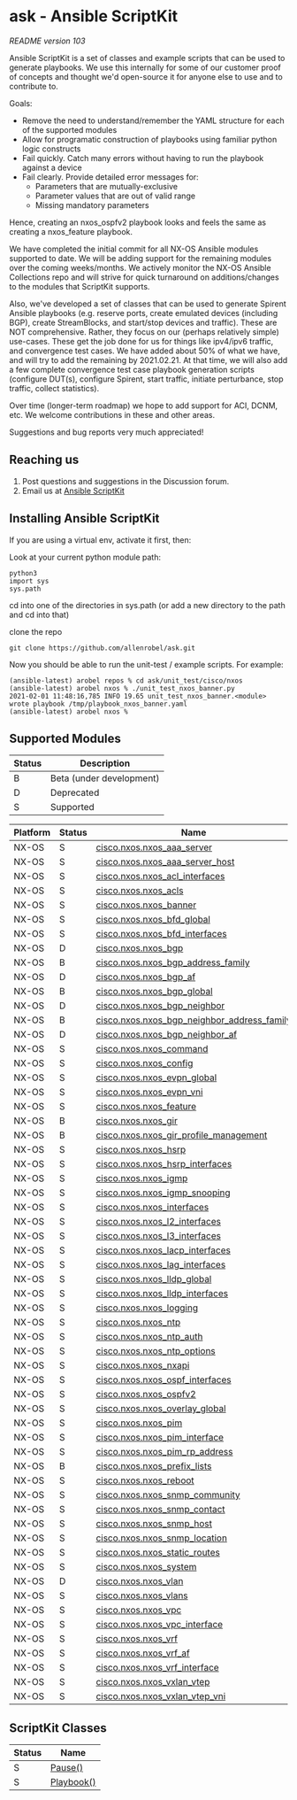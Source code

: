 # ask - Ansible ScriptKit

*README version 103*

Ansible ScriptKit is a set of classes and example scripts that can be used to generate playbooks.  We use this internally for some of our customer proof of concepts and thought we'd open-source it for anyone else to use and to contribute to.

Goals:
   - Remove the need to understand/remember the YAML structure for each of the supported modules
   - Allow for programatic construction of playbooks using familiar python logic constructs
   - Fail quickly. Catch many errors without having to run the playbook against a device
   - Fail clearly. Provide detailed error messages for:
        - Parameters that are mutually-exclusive
        - Parameter values that are out of valid range
        - Missing mandatory parameters

Hence, creating an nxos_ospfv2 playbook looks and feels the same as creating a nxos_feature playbook.

We have completed the initial commit for all NX-OS Ansible modules supported to date.  We will be adding support for the remaining modules over the coming weeks/months.  We actively monitor the NX-OS Ansible Collections repo and will strive for quick turnaround on additions/changes to the modules that ScriptKit supports.

Also, we've developed a set of classes that can be used to generate Spirent Ansible playbooks (e.g. reserve ports, create emulated devices (including BGP), create StreamBlocks, and start/stop devices and traffic).  These are NOT comprehensive.  Rather, they focus on our (perhaps relatively simple) use-cases.  These get the job done for us for things like ipv4/ipv6 traffic, and convergence test cases.  We have added about 50% of what we have, and will try to add the remaining by 2021.02.21.  At that time, we will also add a few complete convergence test case playbook generation scripts (configure DUT(s), configure Spirent, start traffic, initiate perturbance, stop traffic, collect statistics).

Over time (longer-term roadmap) we hope to add support for ACI, DCNM, etc.  We welcome contributions in these and other areas.

Suggestions and bug reports very much appreciated!

## Reaching us

1. Post questions and suggestions in the Discussion forum.
2. Email us at [Ansible ScriptKit](mailto:info@scriptkit.org?subject=[GitHub]ScriptKit)


## Installing Ansible ScriptKit

If you are using a virtual env, activate it first, then:

Look at your current python module path:

```
python3
import sys
sys.path
```

cd into one of the directories in sys.path (or add a new directory to the path and cd into that)

clone the repo

```
git clone https://github.com/allenrobel/ask.git
```

Now you should be able to run the unit-test / example scripts.  For example:

```
(ansible-latest) arobel repos % cd ask/unit_test/cisco/nxos 
(ansible-latest) arobel nxos % ./unit_test_nxos_banner.py 
2021-02-01 11:48:16,785 INFO 19.65 unit_test_nxos_banner.<module> wrote playbook /tmp/playbook_nxos_banner.yaml
(ansible-latest) arobel nxos % 
```

## Supported Modules

Status | Description
------ | -----------
B      | Beta (under development)
D      | Deprecated
S      | Supported

Platform    | Status  | Name
----------- | ------- | ------------------------------------------------------
NX-OS       |    S    | [cisco.nxos.nxos_aaa_server][nxos_aaa_server]
NX-OS       |    S    | [cisco.nxos.nxos_aaa_server_host][nxos_aaa_server_host]
NX-OS       |    S    | [cisco.nxos.nxos_acl_interfaces][nxos_acl_interfaces]
NX-OS       |    S    | [cisco.nxos.nxos_acls][nxos_acls]
NX-OS       |    S    | [cisco.nxos.nxos_banner][nxos_banner]
NX-OS       |    S    | [cisco.nxos.nxos_bfd_global][nxos_bfd_global]
NX-OS       |    S    | [cisco.nxos.nxos_bfd_interfaces][nxos_bfd_interfaces]
NX-OS       |    D    | [cisco.nxos.nxos_bgp][nxos_bgp]
NX-OS       |    B    | [cisco.nxos.nxos_bgp_address_family][nxos_bgp_address_family]
NX-OS       |    D    | [cisco.nxos.nxos_bgp_af][nxos_bgp_af]
NX-OS       |    B    | [cisco.nxos.nxos_bgp_global][nxos_bgp_global]
NX-OS       |    D    | [cisco.nxos.nxos_bgp_neighbor][nxos_bgp_neighbor]
NX-OS       |    B    | [cisco.nxos.nxos_bgp_neighbor_address_family][nxos_bgp_neighbor_address_family]
NX-OS       |    D    | [cisco.nxos.nxos_bgp_neighbor_af][nxos_bgp_neighbor_af]
NX-OS       |    S    | [cisco.nxos.nxos_command][nxos_command]
NX-OS       |    S    | [cisco.nxos.nxos_config][nxos_config]
NX-OS       |    S    | [cisco.nxos.nxos_evpn_global][nxos_evpn_global]
NX-OS       |    S    | [cisco.nxos.nxos_evpn_vni][nxos_evpn_vni]
NX-OS       |    S    | [cisco.nxos.nxos_feature][nxos_feature]
NX-OS       |    B    | [cisco.nxos.nxos_gir][nxos_gir]
NX-OS       |    B    | [cisco.nxos.nxos_gir_profile_management][nxos_gir_profile_management]
NX-OS       |    S    | [cisco.nxos.nxos_hsrp][nxos_hsrp]
NX-OS       |    S    | [cisco.nxos.nxos_hsrp_interfaces][nxos_hsrp_interfaces]
NX-OS       |    S    | [cisco.nxos.nxos_igmp][nxos_igmp]
NX-OS       |    S    | [cisco.nxos.nxos_igmp_snooping][nxos_igmp_snooping]
NX-OS       |    S    | [cisco.nxos.nxos_interfaces][nxos_interfaces]
NX-OS       |    S    | [cisco.nxos.nxos_l2_interfaces][nxos_l2_interfaces]
NX-OS       |    S    | [cisco.nxos.nxos_l3_interfaces][nxos_l3_interfaces]
NX-OS       |    S    | [cisco.nxos.nxos_lacp_interfaces][nxos_lacp_interfaces]
NX-OS       |    S    | [cisco.nxos.nxos_lag_interfaces][nxos_lag_interfaces]
NX-OS       |    S    | [cisco.nxos.nxos_lldp_global][nxos_lldp_global]
NX-OS       |    S    | [cisco.nxos.nxos_lldp_interfaces][nxos_lldp_interfaces]
NX-OS       |    S    | [cisco.nxos.nxos_logging][nxos_logging]
NX-OS       |    S    | [cisco.nxos.nxos_ntp][nxos_ntp]
NX-OS       |    S    | [cisco.nxos.nxos_ntp_auth][nxos_ntp_auth]
NX-OS       |    S    | [cisco.nxos.nxos_ntp_options][nxos_ntp_options]
NX-OS       |    S    | [cisco.nxos.nxos_nxapi][nxos_nxapi]
NX-OS       |    S    | [cisco.nxos.nxos_ospf_interfaces][nxos_ospf_interfaces]
NX-OS       |    S    | [cisco.nxos.nxos_ospfv2][nxos_ospfv2]
NX-OS       |    S    | [cisco.nxos.nxos_overlay_global][nxos_overlay_global]
NX-OS       |    S    | [cisco.nxos.nxos_pim][nxos_pim]
NX-OS       |    S    | [cisco.nxos.nxos_pim_interface][nxos_pim_interface]
NX-OS       |    S    | [cisco.nxos.nxos_pim_rp_address][nxos_pim_rp_address]
NX-OS       |    B    | [cisco.nxos.nxos_prefix_lists][nxos_prefix_lists]
NX-OS       |    S    | [cisco.nxos.nxos_reboot][nxos_reboot]
NX-OS       |    S    | [cisco.nxos.nxos_snmp_community][nxos_snmp_community]
NX-OS       |    S    | [cisco.nxos.nxos_snmp_contact][nxos_snmp_contact]
NX-OS       |    S    | [cisco.nxos.nxos_snmp_host][nxos_snmp_host]
NX-OS       |    S    | [cisco.nxos.nxos_snmp_location][nxos_snmp_location]
NX-OS       |    S    | [cisco.nxos.nxos_static_routes][nxos_static_routes]
NX-OS       |    S    | [cisco.nxos.nxos_system][nxos_system]
NX-OS       |    D    | [cisco.nxos.nxos_vlan][nxos_vlan]
NX-OS       |    S    | [cisco.nxos.nxos_vlans][nxos_vlans]
NX-OS       |    S    | [cisco.nxos.nxos_vpc][nxos_vpc]
NX-OS       |    S    | [cisco.nxos.nxos_vpc_interface][nxos_vpc_interface]
NX-OS       |    S    | [cisco.nxos.nxos_vrf][nxos_vrf]
NX-OS       |    S    | [cisco.nxos.nxos_vrf_af][nxos_vrf_af]
NX-OS       |    S    | [cisco.nxos.nxos_vrf_interface][nxos_vrf_interface]
NX-OS       |    S    | [cisco.nxos.nxos_vxlan_vtep][nxos_vxlan_vtep]
NX-OS       |    S    | [cisco.nxos.nxos_vxlan_vtep_vni][nxos_vxlan_vtep_vni]

## ScriptKit Classes

Status  | Name
------- | ------------------------------------------------------
   S    | [Pause()][pause]
   S    | [Playbook()][playbook]

[nxos_aaa_server]: https://github.com/allenrobel/ask/blob/main/docs/cisco/nxos/cisco.nxos.nxos_aaa_server.rst
[nxos_aaa_server_host]: https://github.com/allenrobel/ask/blob/main/docs/cisco/nxos/cisco.nxos.nxos_aaa_server_host.rst
[nxos_acl_interfaces]: https://github.com/allenrobel/ask/blob/main/docs/cisco/nxos/cisco.nxos.nxos_acl_interfaces.rst
[nxos_acls]: https://github.com/allenrobel/ask/blob/main/docs/cisco/nxos/cisco.nxos.nxos_acls.rst
[nxos_banner]: https://github.com/allenrobel/ask/blob/main/docs/cisco/nxos/cisco.nxos.nxos_banner.rst
[nxos_bfd_global]: https://github.com/allenrobel/ask/blob/main/docs/cisco/nxos/cisco.nxos.nxos_bfd_global.rst
[nxos_bfd_interfaces]: https://github.com/allenrobel/ask/blob/main/docs/cisco/nxos/cisco.nxos.nxos_bfd_interfaces.rst
[nxos_bgp]: https://github.com/allenrobel/ask/blob/main/docs/cisco/nxos/cisco.nxos.nxos_bgp.rst
[nxos_bgp_address_family]:https://github.com/allenrobel/ask/blob/main/docs/cisco/nxos/cisco.nxos.nxos_bgp_address_family.rst
[nxos_bgp_af]: https://github.com/allenrobel/ask/blob/main/docs/cisco/nxos/cisco.nxos.nxos_bgp_af.rst
[nxos_bgp_global]: https://github.com/allenrobel/ask/blob/main/docs/cisco/nxos/cisco.nxos.nxos_bgp_global.rst
[nxos_bgp_neighbor]: https://github.com/allenrobel/ask/blob/main/docs/cisco/nxos/cisco.nxos.nxos_bgp_neighbor.rst
[nxos_bgp_neighbor_address_family]:https://github.com/allenrobel/ask/blob/main/docs/cisco/nxos/cisco.nxos.nxos_bgp_neighbor_address_family.rst
[nxos_bgp_neighbor_af]: https://github.com/allenrobel/ask/blob/main/docs/cisco/nxos/cisco.nxos.nxos_bgp_neighbor_af.rst
[nxos_command]: https://github.com/allenrobel/ask/blob/main/docs/cisco/nxos/cisco.nxos.nxos_command.rst
[nxos_config]: https://github.com/allenrobel/ask/blob/main/docs/cisco/nxos/cisco.nxos.nxos_config.rst
[nxos_evpn_global]: https://github.com/allenrobel/ask/blob/main/docs/cisco/nxos/cisco.nxos.nxos_evpn_global.rst
[nxos_evpn_vni]: https://github.com/allenrobel/ask/blob/main/docs/cisco/nxos/cisco.nxos.nxos_evpn_vni.rst
[nxos_feature]: https://github.com/allenrobel/ask/blob/main/docs/cisco/nxos/cisco.nxos.nxos_feature.rst
[nxos_gir]: https://github.com/allenrobel/ask/blob/main/docs/cisco/nxos/cisco.nxos.nxos_gir.rst
[nxos_gir_profile_management]: https://github.com/allenrobel/ask/blob/main/docs/cisco/nxos/cisco.nxos.nxos_gir_profile_management.rst
[nxos_hsrp]: https://github.com/allenrobel/ask/blob/main/docs/cisco/nxos/cisco.nxos.nxos_hsrp.rst
[nxos_hsrp_interfaces]: https://github.com/allenrobel/ask/blob/main/docs/cisco/nxos/cisco.nxos.nxos_hsrp_interfaces.rst
[nxos_igmp]: https://github.com/allenrobel/ask/blob/main/docs/cisco/nxos/cisco.nxos.nxos_igmp.rst
[nxos_igmp_snooping]: https://github.com/allenrobel/ask/blob/main/docs/cisco/nxos/cisco.nxos.nxos_igmp_snooping.rst
[nxos_interfaces]: https://github.com/allenrobel/ask/blob/main/docs/cisco/nxos/cisco.nxos.nxos_interfaces.rst
[nxos_l2_interfaces]: https://github.com/allenrobel/ask/blob/main/docs/cisco/nxos/cisco.nxos.nxos_l2_interfaces.rst
[nxos_l3_interfaces]: https://github.com/allenrobel/ask/blob/main/docs/cisco/nxos/cisco.nxos.nxos_l3_interfaces.rst
[nxos_lacp_interfaces]: https://github.com/allenrobel/ask/blob/main/docs/cisco/nxos/cisco.nxos.nxos_lacp_interfaces.rst
[nxos_lag_interfaces]: https://github.com/allenrobel/ask/blob/main/docs/cisco/nxos/cisco.nxos.nxos_lag_interfaces.rst
[nxos_lldp_global]: https://github.com/allenrobel/ask/blob/main/docs/cisco/nxos/cisco.nxos.nxos_lldp_global.rst
[nxos_lldp_interfaces]: https://github.com/allenrobel/ask/blob/main/docs/cisco/nxos/cisco.nxos.nxos_lldp_interfaces.rst
[nxos_logging]: https://github.com/allenrobel/ask/blob/main/docs/cisco/nxos/cisco.nxos.nxos_logging.rst
[nxos_ntp]: https://github.com/allenrobel/ask/blob/main/docs/cisco/nxos/cisco.nxos.nxos_ntp.rst
[nxos_ntp_auth]: https://github.com/allenrobel/ask/blob/main/docs/cisco/nxos/cisco.nxos.nxos_ntp_auth.rst
[nxos_ntp_options]: https://github.com/allenrobel/ask/blob/main/docs/cisco/nxos/cisco.nxos.nxos_ntp_options.rst
[nxos_nxapi]: https://github.com/allenrobel/ask/blob/main/docs/cisco/nxos/cisco.nxos.nxos_nxapi.rst
[nxos_ospf_interfaces]: https://github.com/allenrobel/ask/blob/main/docs/cisco/nxos/cisco.nxos.nxos_ospf_interfaces.rst
[nxos_ospfv2]: https://github.com/allenrobel/ask/blob/main/docs/cisco/nxos/cisco.nxos.nxos_ospfv2.rst
[nxos_overlay_global]: https://github.com/allenrobel/ask/blob/main/docs/cisco/nxos/cisco.nxos.nxos_overlay_global.rst
[nxos_pim]: https://github.com/allenrobel/ask/blob/main/docs/cisco/nxos/cisco.nxos.nxos_pim.rst
[nxos_pim_interface]: https://github.com/allenrobel/ask/blob/main/docs/cisco/nxos/cisco.nxos.nxos_pim_interface.rst
[nxos_pim_rp_address]: https://github.com/allenrobel/ask/blob/main/docs/cisco/nxos/cisco.nxos.nxos_pim_rp_address.rst
[nxos_prefix_lists]: https://github.com/allenrobel/ask/blob/main/docs/cisco/nxos/cisco.nxos.nxos_prefix_lists.rst
[nxos_reboot]: https://github.com/allenrobel/ask/blob/main/docs/cisco/nxos/cisco.nxos.nxos_reboot.rst
[nxos_snmp_community]: https://github.com/allenrobel/ask/blob/main/docs/cisco/nxos/cisco.nxos.nxos_snmp_community.rst
[nxos_snmp_contact]: https://github.com/allenrobel/ask/blob/main/docs/cisco/nxos/cisco.nxos.nxos_snmp_contact.rst
[nxos_snmp_host]: https://github.com/allenrobel/ask/blob/main/docs/cisco/nxos/cisco.nxos.nxos_snmp_host.rst
[nxos_snmp_location]: https://github.com/allenrobel/ask/blob/main/docs/cisco/nxos/cisco.nxos.nxos_snmp_location.rst
[nxos_static_routes]: https://github.com/allenrobel/ask/blob/main/docs/cisco/nxos/cisco.nxos.nxos_static_routes.rst
[nxos_system]: https://github.com/allenrobel/ask/blob/main/docs/cisco/nxos/cisco.nxos.nxos_system.rst
[nxos_vlan]: https://github.com/allenrobel/ask/blob/main/docs/cisco/nxos/cisco.nxos.nxos_vlan.rst
[nxos_vlans]: https://github.com/allenrobel/ask/blob/main/docs/cisco/nxos/cisco.nxos.nxos_vlans.rst
[nxos_vpc]: https://github.com/allenrobel/ask/blob/main/docs/cisco/nxos/cisco.nxos.nxos_vpc.rst
[nxos_vpc_interface]: https://github.com/allenrobel/ask/blob/main/docs/cisco/nxos/cisco.nxos.nxos_vpc_interface.rst
[nxos_vrf]: https://github.com/allenrobel/ask/blob/main/docs/cisco/nxos/cisco.nxos.nxos_vrf.rst
[nxos_vrf_af]: https://github.com/allenrobel/ask/blob/main/docs/cisco/nxos/cisco.nxos.nxos_vrf_af.rst
[nxos_vrf_interface]: https://github.com/allenrobel/ask/blob/main/docs/cisco/nxos/cisco.nxos.nxos_vrf_interface.rst
[nxos_vxlan_vtep]: https://github.com/allenrobel/ask/blob/main/docs/cisco/nxos/cisco.nxos.nxos_vxlan_vtep.rst
[nxos_vxlan_vtep_vni]: https://github.com/allenrobel/ask/blob/main/docs/cisco/nxos/cisco.nxos.nxos_vxlan_vtep_vni.rst
[pause]: https://github.com/allenrobel/ask/blob/main/docs/common/pause.rst
[playbook]: https://github.com/allenrobel/ask/blob/main/docs/common/playbook.rst
